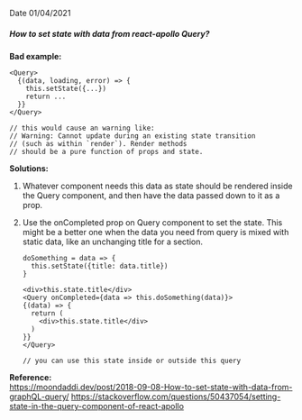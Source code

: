 Date 01/04/2021
##### How to set state with data from react-apollo Query?

**Bad example:**

    <Query>
      {(data, loading, error) => {
        this.setState({...})
        return ...
      }}
    </Query>

    // this would cause an warning like:
    // Warning: Cannot update during an existing state transition 
    // (such as within `render`). Render methods 
    // should be a pure function of props and state.

**Solutions:**

1. Whatever component needs this data as state should be rendered inside the Query component, and then have the data passed down to it as a prop.

2. Use the onCompleted prop on Query component to set the state. This might be a better one when the data you need from query is mixed with static data, like an unchanging title for a section.
   
       doSomething = data => {
         this.setState({title: data.title})
       }
       
       <div>this.state.title</div>
       <Query onCompleted={data => this.doSomething(data)}>
       {(data) => {
         return (
           <div>this.state.title</div>
         )
       }}
       </Query>

       // you can use this state inside or outside this query

**Reference:**  
https://moondaddi.dev/post/2018-09-08-How-to-set-state-with-data-from-graphQL-query/
https://stackoverflow.com/questions/50437054/setting-state-in-the-query-component-of-react-apollo
